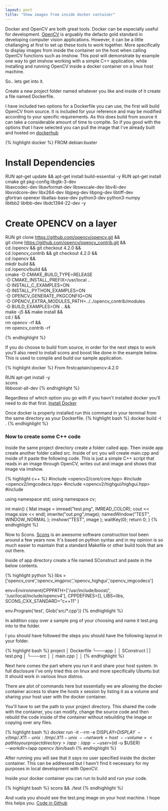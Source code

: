 ```yaml
---
layout: post
title: "Show images from inside docker container"
---
```


Docker and OpenCV are both great tools. Docker can be especially useful for development. [OpenCV](https://opencv.org) is arguably the defacto gold standard in developing computer vision applications. However, it can be a little challanging at first to set up these tools to work together. More specifically to display images from inside the container on the host when calling OpenCV functions such as imshow. This post will demonstrate by example one way to get imshow working with a simple C++ application, while installing and running  OpenCV inside a docker container on a linux host machine.

So.. lets get into it.

Create a new project folder named whatever you like and inside of it create a file named Dockerfile.

I have included two options for a Dockerfile you can use, the first will build OpenCV from source. It is included for your reference and may be modified according to your specific requirements. As this does build from source it can take a considerable amount of time to complte. So if you good with the options that I have selected you can pull the image that I've already built and hosted on [dockerhub](https://hub.docker.com/repository/docker/firstcaptain/opencv)

{% highlight docker %}
FROM debian:buster

# Install Dependencies
RUN apt-get update && apt-get install build-essential -y
RUN apt-get install \
    cmake git pkg-config libgtk-3-dev \
    libavcodec-dev libavformat-dev libswscale-dev libv4l-dev \
    libxvidcore-dev libx264-dev libjpeg-dev libpng-dev libtiff-dev \
    gfortran openexr libatlas-base-dev python3-dev python3-numpy \
    libtbb2 libtbb-dev libdc1394-22-dev -y
# Create OPENCV on a layer
RUN git clone https://github.com/opencv/opencv.git && \
    git clone https://github.com/opencv/opencv_contrib.git && \
    cd /opencv && git checkout 4.2.0 && \
    cd /opencv_contrib && git checkout 4.2.0 && \
    cd /opencv && \
    mkdir build && \
    cd /opencv/build && \
    cmake -D CMAKE_BUILD_TYPE=RELEASE \
        -D CMAKE_INSTALL_PREFIX=/usr/local .. \
        -D INSTALL_C_EXAMPLES=ON \
        -D INSTALL_PYTHON_EXAMPLES=ON \
        -D OPENCV_GENERATE_PKGCONFIG=ON \
        -D OPENCV_EXTRA_MODULES_PATH=../../opencv_contrib/modules \
        -D BUILD_EXAMPLES=ON .. && \
    make -j5 && make install && \
    cd / && \
    rm opencv -rf && \
    rm opencv_contrib -rf

{% endhighlight %}

If you do choose to build from source, in order for the next steps to work you'll also need to install scons and boost like done in the example below. This is used to compile and build our sample application.

{% highlight docker %}
From firstcaptain/opencv:4.2.0

RUN apt-get install -y \
     scons \
     libboost-all-dev
{% endhighlight %}


Regardless of which option you go with if you havn't installed docker you'll need to do that first. [Install Docker](https://docs.docker.com/install/ "Install Docker")

Once docker is properly installed run this command in your terminal from the same directory as your Dockerfile.
{% highlight bash %}
docker build -t <tagname> .
{% endhighlight %}

### Now to create some C++ code

Inside the same project directory create a folder called app. Then inside app create another folder called src. Inside of src you will create main.cpp and inside of it paste the following code. This is just a simple C++ script that reads in an image through OpenCV, writes out and image and shows that image via imshow.

{% highlight c++ %}
#include <opencv2/core/core.hpp>
#include <opencv2/imgcodecs.hpp>
#include <opencv2/highgui/highgui.hpp>
#include <iostream>

using namespace std;
using namespace cv;

int main()
{
    Mat image = imread("test.png", IMREAD_COLOR);
    cout << image.size << endl;
    imwrite("out.png",image);
    namedWindow("TEST", WINDOW_NORMAL );
    imshow("TEST", image );
    waitKey(0);
    return 0;
}
{% endhighlight %}

Now to Scons. [Scons](https://scons.org/) is an awesome software construction tool been around a few years now. It's based on python syntax and in my opinion is so much easier to maintain that a standard Makefile or other build tools that are out there.

Inside of app directory create a file named SConstruct and paste in the below contents.

{% highlight python %}
libs = ['opencv_core','opencv_imgproc','opencv_highgui','opencv_imgcodecs']

env=Environment(CPPPATH=['/usr/include/boost/', '/usr/local/include/opencv4'],
    CPPDEFINES=[],
    LIBS=libs,
    SCONS_CXX_STANDARD="c++11"
    )

env.Program('test', Glob('src/*.cpp'))
{% endhighlight %}

In addition copy over a sample png of your choosing and name it test.png into to the folder.

I you should have followed the steps you should have the following layout in your folder.

{% highlight bash %}
project
│   Dockerfile
└───app
│   │   SConstruct
|   |   test.png
│   └───src
│       │   main.cpp
│       │
{% endhighlight %}

Next here comes the part where you run it and share your host system. In full disclosure I've only tried this on linux and more specifically Ubuntu but It should work in various linux distros.

There are alot of commands here but essentially we are allowing the docker container access to share the hosts x session by listing it as a volume and sharing your host user with the docker container.

You'll have to set the path to your project directory. This shared the code with the container, you can modify, change the source code and then rebuild the code inside of the container without rebuilding the image or copying over any files.

{% highlight bash %}
docker run -it --rm -e DISPLAY=$DISPLAY \
   -v /tmp/.X11-unix:/tmp/.X11-unix \
   --network=host \
   --volume=<path to your project directory>/app:/app \
   --user=$(id -u $USER) \
   --workdir=/app opencv /bin/bash
{% endhighlight %}

After running you will see that it says no user specified inside the docker container. This can be addressed but I havn't find it necessary for my purposes in local development with OpenCV.

Inside your docker container you can run to build and run your code.

{% highlight bash %}
scons && ./test
{% endhighlight %}

And vuela you should see the test.png image on your host machine. I hope this helps you.
[Code in Github](https://github.com/FirstCaptain/opencv-docker)
